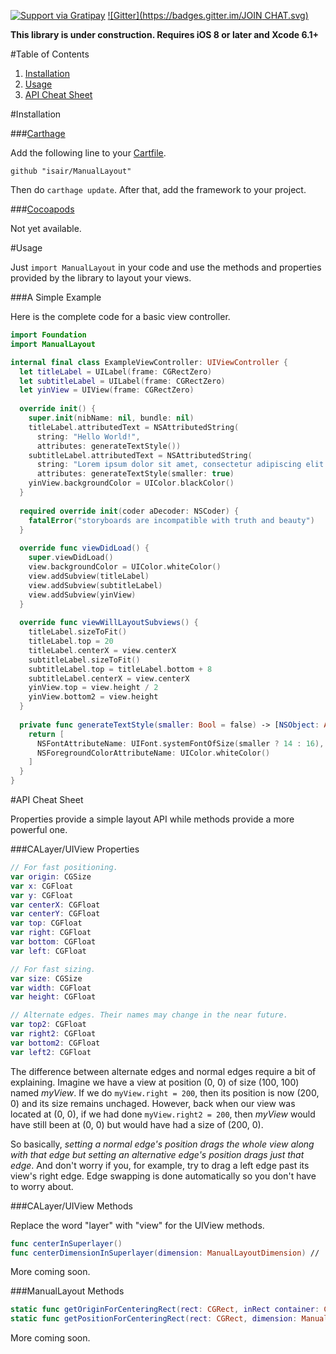 [![Support via Gratipay](https://cdn.rawgit.com/gratipay/gratipay-badge/2.3.0/dist/gratipay.png)](https://gratipay.com/bsencan91/)
[![Gitter](https://badges.gitter.im/JOIN CHAT.svg)](https://gitter.im/isair/ManualLayout?utm_source=badge&utm_medium=badge&utm_campaign=pr-badge&utm_content=badge)

**This library is under construction. Requires iOS 8 or later and Xcode 6.1+**

#Table of Contents

1. [Installation](#installation)
2. [Usage](#usage)
3. [API Cheat Sheet](#api-cheat-sheet)

#Installation

###[Carthage](https://github.com/Carthage/Carthage#installing-carthage)

Add the following line to your [Cartfile](https://github.com/Carthage/Carthage/blob/master/Documentation/Artifacts.md#cartfile).
```
github "isair/ManualLayout"
```

Then do `carthage update`. After that, add the framework to your project.

###[Cocoapods](https://github.com/CocoaPods/CocoaPods)

Not yet available.

#Usage

Just `import ManualLayout` in your code and use the methods and properties provided by the library to layout your views.

###A Simple Example

Here is the complete code for a basic view controller.

```swift
import Foundation
import ManualLayout

internal final class ExampleViewController: UIViewController {
  let titleLabel = UILabel(frame: CGRectZero)
  let subtitleLabel = UILabel(frame: CGRectZero)
  let yinView = UIView(frame: CGRectZero)
  
  override init() {
    super.init(nibName: nil, bundle: nil)
    titleLabel.attributedText = NSAttributedString(
      string: "Hello World!",
      attributes: generateTextStyle())
    subtitleLabel.attributedText = NSAttributedString(
      string: "Lorem ipsum dolor sit amet, consectetur adipiscing elit.",
      attributes: generateTextStyle(smaller: true)
    yinView.backgroundColor = UIColor.blackColor()
  }
  
  required override init(coder aDecoder: NSCoder) {
    fatalError("storyboards are incompatible with truth and beauty")
  }
  
  override func viewDidLoad() {
    super.viewDidLoad()
    view.backgroundColor = UIColor.whiteColor()
    view.addSubview(titleLabel)
    view.addSubview(subtitleLabel)
    view.addSubview(yinView)
  }
  
  override func viewWillLayoutSubviews() {
    titleLabel.sizeToFit()
    titleLabel.top = 20
    titleLabel.centerX = view.centerX
    subtitleLabel.sizeToFit()
    subtitleLabel.top = titleLabel.bottom + 8
    subtitleLabel.centerX = view.centerX
    yinView.top = view.height / 2
    yinView.bottom2 = view.height
  }
  
  private func generateTextStyle(smaller: Bool = false) -> [NSObject: AnyObject] {
    return [
      NSFontAttributeName: UIFont.systemFontOfSize(smaller ? 14 : 16),
      NSForegroundColorAttributeName: UIColor.whiteColor()
    ]
  }
}
```

#API Cheat Sheet

Properties provide a simple layout API while methods provide a more powerful one.

###CALayer/UIView Properties

```swift
// For fast positioning.
var origin: CGSize
var x: CGFloat 
var y: CGFloat
var centerX: CGFloat
var centerY: CGFloat
var top: CGFloat
var right: CGFloat
var bottom: CGFloat
var left: CGFloat

// For fast sizing.
var size: CGSize
var width: CGFloat
var height: CGFloat

// Alternate edges. Their names may change in the near future.
var top2: CGFloat
var right2: CGFloat
var bottom2: CGFloat
var left2: CGFloat
```

The difference between alternate edges and normal edges require a bit of explaining. Imagine we have a view at position (0, 0) of size (100, 100) named *myView*. If we do `myView.right = 200`, then its position is now (200, 0) and its size remains unchaged. However, back when our view was located at (0, 0), if we had done `myView.right2 = 200`, then *myView* would have still been at (0, 0) but would have had a size of (200, 0).

So basically, *setting a normal edge's position drags the whole view along with that edge but setting an alternative edge's position drags just that edge*. And don't worry if you, for example, try to drag a left edge past its view's right edge. Edge swapping is done automatically so you don't have to worry about.

###CALayer/UIView Methods

Replace the word "layer" with "view" for the UIView methods.

```swift
func centerInSuperlayer()
func centerDimensionInSuperlayer(dimension: ManualLayoutDimension) // .X or .Y
```

More coming soon.

###ManualLayout Methods

```swift
static func getOriginForCenteringRect(rect: CGRect, inRect container: CGRect) -> CGPoint
static func getPositionForCenteringRect(rect: CGRect, dimension: ManualLayoutDimension, inRect container: CGRect) -> CGFloat
```

More coming soon.
